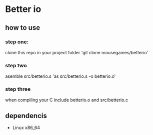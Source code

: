 # Better io

## how to use
### step one:
clone this repo in your project folder
'git clone mousegames/betterio'

### step two
asemble src/betterio.s
'as src/betterio.s -o betterio.o'

### step three
when compiling your C include betterio.o and src/betterio.c 

## dependencis
- Linux x86_64
